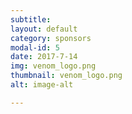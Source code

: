 ```yaml
---
subtitle:
layout: default
category: sponsors
modal-id: 5
date: 2017-7-14
img: venom_logo.png
thumbnail: venom_logo.png
alt: image-alt 

---
```



